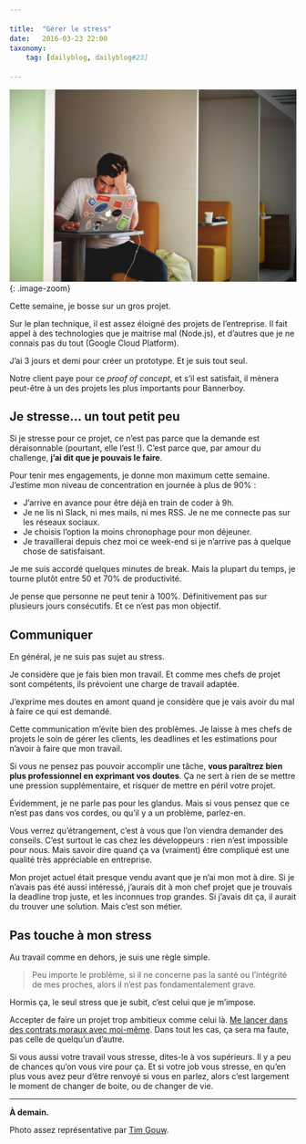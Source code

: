 ```yaml
---

title:  "Gérer le stress"
date:   2016-03-23 22:00
taxonomy:
    tag: [dailyblog, dailyblog#23]
    
---
```


![Stress](/assets/images/stress@2x.jpg){: .image-zoom}

Cette semaine, je bosse sur un gros projet.

Sur le plan technique, il est assez éloigné des projets de l’entreprise. Il fait appel à des technologies que je maitrise mal (Node.js), et d’autres que je ne connais pas du tout (Google Cloud Platform).

J’ai 3 jours et demi pour créer un prototype. Et je suis tout seul.

Notre client paye pour ce *proof of concept*, et s’il est satisfait, il mènera peut-être à un des projets les plus importants pour Bannerboy.

## Je stresse… un tout petit peu

Si je stresse pour ce projet, ce n’est pas parce que la demande est déraisonnable (pourtant, elle l’est !). C’est parce que, par amour du challenge, **j’ai dit que je pouvais le faire**.

Pour tenir mes engagements, je donne mon maximum cette semaine. J’estime mon niveau de concentration en journée à plus de 90% : 

- J’arrive en avance pour être déjà en train de coder à 9h.
- Je ne lis ni Slack, ni mes mails, ni mes RSS. Je ne me connecte pas sur les réseaux sociaux.
- Je choisis l’option la moins chronophage pour mon déjeuner.
- Je travaillerai depuis chez moi ce week-end si je n’arrive pas à quelque chose de satisfaisant.

Je me suis accordé quelques minutes de break. Mais la plupart du temps, je tourne plutôt entre 50 et 70% de productivité.

Je pense que personne ne peut tenir à 100%. Définitivement pas sur plusieurs jours consécutifs. Et ce n’est pas mon objectif.

## Communiquer

En général, je ne suis pas sujet au stress.

Je considère que je fais bien mon travail. Et comme mes chefs de projet sont compétents, ils prévoient une charge de travail adaptée.

J’exprime mes doutes en amont quand je considère que je vais avoir du mal à faire ce qui est demandé.

Cette communication m’évite bien des problèmes. Je laisse à mes chefs de projets le soin de gérer les clients, les deadlines et les estimations pour n’avoir à faire que mon travail.

Si vous ne pensez pas pouvoir accomplir une tâche, **vous paraîtrez bien plus professionnel en exprimant vos doutes**. Ça ne sert à rien de se mettre une pression supplémentaire, et risquer de mettre en péril votre projet.

Évidemment, je ne parle pas pour les glandus. Mais si vous pensez que ce n’est pas dans vos cordes, ou qu’il y a un problème, parlez-en.

Vous verrez qu’étrangement, c’est à vous que l’on viendra demander des conseils. C’est surtout le cas chez les développeurs : rien n’est impossible pour nous. Mais savoir dire quand ça va (vraiment) être compliqué est une qualité très appréciable en entreprise.

Mon projet actuel était presque vendu avant que je n’ai mon mot à dire. Si je n’avais pas été aussi intéressé, j’aurais dit à mon chef projet que je trouvais la deadline trop juste, et les inconnues trop grandes. Si j’avais dit ça, il aurait du trouver une solution. Mais c’est son métier.

## Pas touche à mon stress

Au travail comme en dehors, je suis une règle simple.

> Peu importe le problème, si il ne concerne pas la santé ou l’intégrité de mes proches, alors il n’est pas fondamentalement grave.

Hormis ça, le seul stress que je subit, c’est celui que je m’impose.

Accepter de faire un projet trop ambitieux comme celui là. [Me lancer dans des contrats moraux avec moi-même](/en-mars-1-article-par-jour). Dans tout les cas, ça sera ma faute, pas celle de quelqu’un d’autre.

Si vous aussi votre travail vous stresse, dites-le à vos supérieurs. Il y a peu de chances qu’on vous vire pour ça. Et si votre job vous stresse, en qu’en plus vous avez peur d’être renvoyé si vous en parlez, alors c’est largement le moment de changer de boite, ou de changer de vie.

____ 

**À demain.**

Photo assez représentative par [Tim Gouw](https://unsplash.com/punttim).